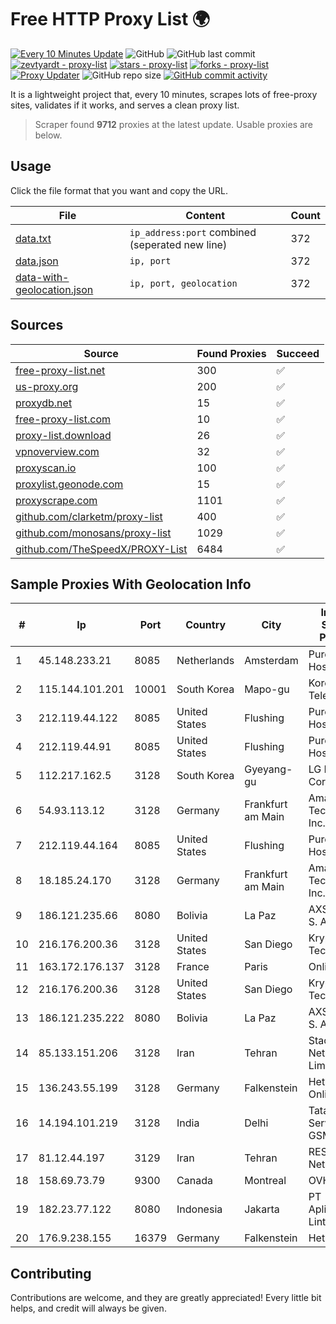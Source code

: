 
# Free HTTP Proxy List 🌍

[![Every 10 Minutes Update](https://github.com/mertguvencli/http-proxy-list/actions/workflows/main.yml/badge.svg?branch=main)](https://github.com/mertguvencli/http-proxy-list/actions/workflows/main.yml)
![GitHub](https://img.shields.io/github/license/mertguvencli/http-proxy-list)
![GitHub last commit](https://img.shields.io/github/last-commit/mertguvencli/http-proxy-list)
[![zevtyardt - proxy-list](https://img.shields.io/static/v1?label=zevtyardt&message=proxy-list&color=blue&logo=github)](https://github.com/zevtyardt/proxy-list "Go to GitHub repo")
[![stars - proxy-list](https://img.shields.io/github/stars/zevtyardt/proxy-list?style=social)](https://github.com/zevtyardt/proxy-list)
[![forks - proxy-list](https://img.shields.io/github/forks/zevtyardt/proxy-list?style=social)](https://github.com/zevtyardt/proxy-list)
[![Proxy Updater](https://github.com/zevtyardt/proxy-list/workflows/Proxy%20Updater/badge.svg)](https://github.com/zevtyardt/proxy-list/actions?query=workflow:"Proxy+Updater")
![GitHub repo size](https://img.shields.io/github/repo-size/zevtyardt/proxy-list)
[![GitHub commit activity](https://img.shields.io/github/commit-activity/m/zevtyardt/proxy-list?logo=commits)](https://github.com/zevtyardt/proxy-list/commits/main)

It is a lightweight project that, every 10 minutes, scrapes lots of free-proxy sites, validates if it works, and serves a clean proxy list.

> Scraper found **9712** proxies at the latest update. Usable proxies are below.

## Usage

Click the file format that you want and copy the URL.

|File|Content|Count|
|----|-------|-----|
|[data.txt](https://raw.githubusercontent.com/mertguvencli/http-proxy-list/main/proxy-list/data.txt)|`ip_address:port` combined (seperated new line)|372|
|[data.json](https://raw.githubusercontent.com/mertguvencli/http-proxy-list/main/proxy-list/data.json)|`ip, port`|372|
|[data-with-geolocation.json](https://raw.githubusercontent.com/mertguvencli/http-proxy-list/main/proxy-list/data-with-geolocation.json)|`ip, port, geolocation`|372|

## Sources

|Source|Found Proxies|Succeed|
|------|-------------|-------|
|[free-proxy-list.net](https://free-proxy-list.net)|300|✅|
|[us-proxy.org](https://www.us-proxy.org)|200|✅|
|[proxydb.net](http://proxydb.net)|15|✅|
|[free-proxy-list.com](https://free-proxy-list.com/?page=&port=&type%5B%5D=http&type%5B%5D=https&up_time=0&search=Search)|10|✅|
|[proxy-list.download](https://www.proxy-list.download/HTTP)|26|✅|
|[vpnoverview.com](https://vpnoverview.com/privacy/anonymous-browsing/free-proxy-servers)|32|✅|
|[proxyscan.io](https://www.proxyscan.io)|100|✅|
|[proxylist.geonode.com](https://proxylist.geonode.com/api/proxy-list?limit=300&page=1&sort_by=lastChecked&sort_type=desc&protocols=http,https)|15|✅|
|[proxyscrape.com](https://api.proxyscrape.com/v2/?request=displayproxies&protocol=http&timeout=10000&country=all&ssl=all&anonymity=all)|1101|✅|
|[github.com/clarketm/proxy-list](https://raw.githubusercontent.com/clarketm/proxy-list/master/proxy-list-raw.txt)|400|✅|
|[github.com/monosans/proxy-list](https://raw.githubusercontent.com/monosans/proxy-list/main/proxies/http.txt)|1029|✅|
|[github.com/TheSpeedX/PROXY-List](https://raw.githubusercontent.com/TheSpeedX/PROXY-List/master/http.txt)|6484|✅|


## Sample Proxies With Geolocation Info

|#|Ip|Port|Country|City|Internet Service Provider|
|-|--|----|-------|----|-------------------------|
|1|45.148.233.21|8085|Netherlands|Amsterdam|PureVoltage Hosting Inc.|
|2|115.144.101.201|10001|South Korea|Mapo-gu|Korea Telecom|
|3|212.119.44.122|8085|United States|Flushing|PureVoltage Hosting Inc.|
|4|212.119.44.91|8085|United States|Flushing|PureVoltage Hosting Inc.|
|5|112.217.162.5|3128|South Korea|Gyeyang-gu|LG DACOM Corporation|
|6|54.93.113.12|3128|Germany|Frankfurt am Main|Amazon Technologies Inc.|
|7|212.119.44.164|8085|United States|Flushing|PureVoltage Hosting Inc.|
|8|18.185.24.170|3128|Germany|Frankfurt am Main|Amazon Technologies Inc.|
|9|186.121.235.66|8080|Bolivia|La Paz|AXS Bolivia S. A.|
|10|216.176.200.36|3128|United States|San Diego|Krypt Technologies|
|11|163.172.176.137|3128|France|Paris|Online S.A.S.|
|12|216.176.200.36|3128|United States|San Diego|Krypt Technologies|
|13|186.121.235.222|8080|Bolivia|La Paz|AXS Bolivia S. A.|
|14|85.133.151.206|3128|Iran|Tehran|Stack Network Limited|
|15|136.243.55.199|3128|Germany|Falkenstein|Hetzner Online GmbH|
|16|14.194.101.219|3128|India|Delhi|Tata Tele Services GSM|
|17|81.12.44.197|3129|Iran|Tehran|RESPINA Networks|
|18|158.69.73.79|9300|Canada|Montreal|OVH SAS|
|19|182.23.77.122|8080|Indonesia|Jakarta|PT Aplikanusa Lintasarta|
|20|176.9.238.155|16379|Germany|Falkenstein|Hetzner|



## Contributing

Contributions are welcome, and they are greatly appreciated! Every
little bit helps, and credit will always be given.

